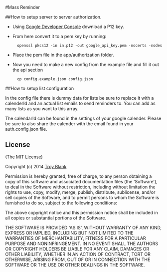 #Mass Reminder

##How to setup server to server authorization.
* Using [Google Developer Console](https://console.developers.google.com/ 'Google Developer Console') download a P12 key.
* From here convert it to a pem key by running:

        openssl pkcs12 -in in.p12 -out google_api_key.pem -nocerts -nodes
       
* Place the pem file in the app/authorization folder.
* Now you need to make a new config from the example file and fill it out the api section

        cp config.example.json config.json

##How to setup list configuration

In the config file there is dummy data for lists be sure to replace it with a calenderId and an actual list emails to send reminders to. You can add as many lists as you want to this array.
    
The calendarId can be found in the settings of your google calender. Please be sure to also share the calender with the email found in your auth.config.json file.
       
## License

(The MIT License)

Copyright (c) 2014 [Troy Blank](mailto:troy@troyblank.com, "Troy Blank")

Permission is hereby granted, free of charge, to any person obtaining
a copy of this software and associated documentation files (the
'Software'), to deal in the Software without restriction, including
without limitation the rights to use, copy, modify, merge, publish,
distribute, sublicense, and/or sell copies of the Software, and to
permit persons to whom the Software is furnished to do so, subject to
the following conditions:

The above copyright notice and this permission notice shall be
included in all copies or substantial portions of the Software.

THE SOFTWARE IS PROVIDED 'AS IS', WITHOUT WARRANTY OF ANY KIND,
EXPRESS OR IMPLIED, INCLUDING BUT NOT LIMITED TO THE WARRANTIES OF
MERCHANTABILITY, FITNESS FOR A PARTICULAR PURPOSE AND NONINFRINGEMENT.
IN NO EVENT SHALL THE AUTHORS OR COPYRIGHT HOLDERS BE LIABLE FOR ANY
CLAIM, DAMAGES OR OTHER LIABILITY, WHETHER IN AN ACTION OF CONTRACT,
TORT OR OTHERWISE, ARISING FROM, OUT OF OR IN CONNECTION WITH THE
SOFTWARE OR THE USE OR OTHER DEALINGS IN THE SOFTWARE.